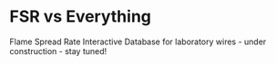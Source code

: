 # FSR vs Everything
Flame Spread Rate Interactive Database for laboratory wires - under construction - stay tuned!
